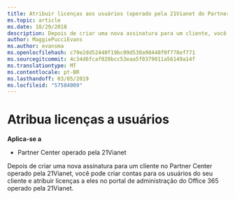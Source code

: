 ```yaml
---
title: Atribuir licenças aos usuários (operado pela 21Vianet do Partner Center)
ms.topic: article
ms.date: 10/29/2018
description: Depois de criar uma nova assinatura para um cliente, você pode criar contas de usuário e atribuir licenças a usuários específicos no seu operado pela 21Vianet portal do Office 365.
author: MaggiePucciEvans
ms.author: evansma
ms.openlocfilehash: c79e2dd52440f19bc09d530a98448f0f778ef771
ms.sourcegitcommit: 4c34d6fcaf020bcc53eaa5f0379011a56149a14f
ms.translationtype: MT
ms.contentlocale: pt-BR
ms.lasthandoff: 03/05/2019
ms.locfileid: "57584009"
---
```

# <a name="assign-licenses-to-users"></a>Atribua licenças a usuários

**Aplica-se a**

-   Partner Center operado pela 21Vianet


Depois de criar uma nova assinatura para um cliente no Partner Center operado pela 21Vianet, você pode criar contas para os usuários do seu cliente e atribuir licenças a eles no portal de administração do Office 365 operado pela 21Vianet. 

